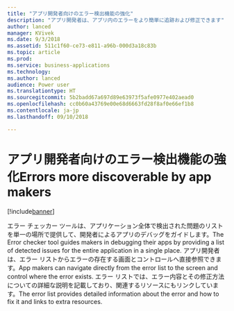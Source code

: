 ```yaml
---
title: "アプリ開発者向けのエラー検出機能の強化"
description: "アプリ開発者は、アプリ内のエラーをより簡単に追跡および修正できます"
author: lanced
manager: KVivek
ms.date: 9/3/2018
ms.assetid: 511c1f60-ce73-e811-a96b-000d3a18c83b
ms.topic: article
ms.prod: 
ms.service: business-applications
ms.technology: 
ms.author: lanced
audience: Power user
ms.translationtype: HT
ms.sourcegitcommit: 5b2badd67a697d89e63973f5afe0977e402aead0
ms.openlocfilehash: cc0b60a43769e00e68d6663fd28f8af0e66ef1b8
ms.contentlocale: ja-jp
ms.lasthandoff: 09/10/2018

---
```

# <a name="errors-more-discoverable-by-app-makers"></a><span data-ttu-id="46a58-103">アプリ開発者向けのエラー検出機能の強化</span><span class="sxs-lookup"><span data-stu-id="46a58-103">Errors more discoverable by app makers</span></span>


[!include[banner](../../includes/banner.md)]

<span data-ttu-id="46a58-104">エラー チェッカー ツールは、アプリケーション全体で検出された問題のリストを単一の場所で提供して、開発者によるアプリのデバッグをガイドします。</span><span class="sxs-lookup"><span data-stu-id="46a58-104">The Error checker tool guides makers in debugging their apps by providing a list of detected issues for the entire application in a single place.</span></span> <span data-ttu-id="46a58-105">アプリ開発者は、エラー リストからエラーの存在する画面とコントロールへ直接参照できます。</span><span class="sxs-lookup"><span data-stu-id="46a58-105">App makers can navigate directly from the error list to the screen and control where the error exists.</span></span> <span data-ttu-id="46a58-106">エラー リストでは、エラー内容とその修正方法についての詳細な説明を記載しており、関連するリソースにもリンクしています。</span><span class="sxs-lookup"><span data-stu-id="46a58-106">The error list provides detailed information about the error and how to fix it and links to extra resources.</span></span>

